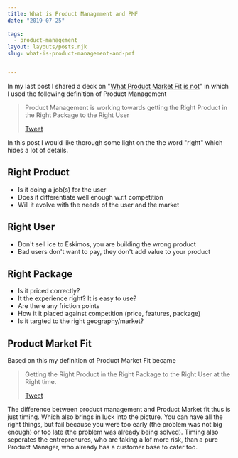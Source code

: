 ```yaml
---
title: What is Product Management and PMF
date: "2019-07-25"
 
tags: 
  - product-management 
layout: layouts/posts.njk
slug: what-is-product-management-and-pmf


---
```


In my last post I shared a deck on "[What Product Market Fit is not](https://ravivyas.com/2019/07/13/what-product-market-fit-is-not/)" in which I used the following definition of Product Management

> Product Management is working towards getting the Right Product in the Right Package to the Right User
> 
> [Tweet](http://twitter.com/share?&text=Product%20Management%20is%20working%20towards%20getting%20the%20Right%20Product%20in%20the%20Right%20Package%20to%20the%20Right%20User&url=https://ravivyas.com/2019/07/25/what-is-product-management-and-pmf/&via=ravivyas84)

In this post I would like thorough some light on the the word "right" which hides a lot of details.

## Right Product

- Is it doing a job(s) for the user
- Does it differentiate well enough w.r.t competition
- Will it evolve with the needs of the user and the market

## Right User

- Don't sell ice to Eskimos, you are building the wrong product
- Bad users don't want to pay, they don't add value to your product

## Right Package

- Is it priced correctly?
- It the experience right? It is easy to use?
- Are there any friction points
- How it it placed against competition (price, features, package)
- Is it targted to the right geography/market?

## Product Market Fit

Based on this my definition of Product Market Fit became

> Getting the Right Product in the Right Package to the Right User at the Right time.
> 
> [Tweet](http://twitter.com/share?&text=Getting%20the%20Right%20Product%20in%20the%20Right%20Package%20to%20the%20Right%20User%20at%20the%20Right%20time.&url=https://ravivyas.com/2019/07/25/what-is-product-management-and-pmf/&via=ravivyas84)

The difference between product management and Product Market fit thus is just timing. Which also brings in luck into the picture. You can have all the right things, but fail because you were too early (the problem was not big enough) or too late (the problem was already being solved). Timing also seperates the entreprenures, who are taking a lof more risk, than a pure Product Manager, who already has a customer base to cater too.
